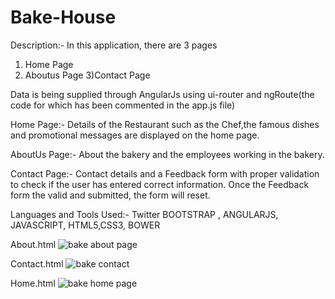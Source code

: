 # Bake-House


Description:-
In this  application, there are 3 pages
1) Home Page
2) Aboutus Page
3)Contact Page

Data is being supplied through AngularJs using ui-router and ngRoute(the code for which has been commented in the app.js file)

Home Page:-
Details of the Restaurant such as the Chef,the famous dishes and promotional messages are displayed on the home page.

AboutUs Page:-
About the bakery and the employees working in the bakery.

Contact Page:-
Contact details and a Feedback form with proper validation to check if the user has entered correct information.
Once the Feedback form the valid and submitted, the form will reset.




Languages and Tools Used:-
Twitter BOOTSTRAP , ANGULARJS, JAVASCRIPT, HTML5,CSS3, BOWER


About.html
![bake about page](https://user-images.githubusercontent.com/25843455/28213495-e0ec8c22-68c3-11e7-85f6-592e981dbbae.png)


Contact.html
![bake contact](https://user-images.githubusercontent.com/25843455/28213496-e0f97522-68c3-11e7-9020-800b3bcaa57d.png)


Home.html
![bake home page](https://user-images.githubusercontent.com/25843455/28213497-e0fddfea-68c3-11e7-9f56-582b298f53e1.png)
